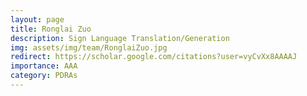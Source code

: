```yaml
---
layout: page
title: Ronglai Zuo
description: Sign Language Translation/Generation
img: assets/img/team/RonglaiZuo.jpg
redirect: https://scholar.google.com/citations?user=vyCvXx8AAAAJ
importance: AAA
category: PDRAs
---
```

